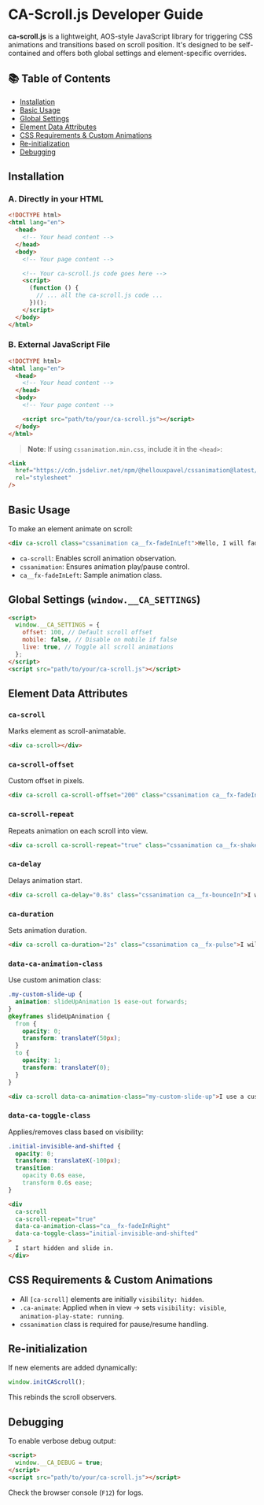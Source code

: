 # CA-Scroll.js Developer Guide

**ca-scroll.js** is a lightweight, AOS-style JavaScript library for triggering CSS animations and transitions based on scroll position. It's designed to be self-contained and offers both global settings and element-specific overrides.

## 📚 Table of Contents

- [Installation](#installation)
- [Basic Usage](#basic-usage)
- [Global Settings](#global-settings-windowca_settings)
- [Element Data Attributes](#element-data-attributes)
- [CSS Requirements & Custom Animations](#css-requirements--custom-animations)
- [Re-initialization](#re-initialization)
- [Debugging](#debugging)

## Installation

### A. Directly in your HTML

```html
<!DOCTYPE html>
<html lang="en">
  <head>
    <!-- Your head content -->
  </head>
  <body>
    <!-- Your page content -->

    <!-- Your ca-scroll.js code goes here -->
    <script>
      (function () {
        // ... all the ca-scroll.js code ...
      })();
    </script>
  </body>
</html>
```

### B. External JavaScript File

```html
<!DOCTYPE html>
<html lang="en">
  <head>
    <!-- Your head content -->
  </head>
  <body>
    <!-- Your page content -->

    <script src="path/to/your/ca-scroll.js"></script>
  </body>
</html>
```

> **Note**: If using `cssanimation.min.css`, include it in the `<head>`:

```html
<link
  href="https://cdn.jsdelivr.net/npm/@hellouxpavel/cssanimation@latest/dist/cssanimation.min.css"
  rel="stylesheet"
/>
```

## Basic Usage

To make an element animate on scroll:

```html
<div ca-scroll class="cssanimation ca__fx-fadeInLeft">Hello, I will fade in from the left!</div>
```

- `ca-scroll`: Enables scroll animation observation.
- `cssanimation`: Ensures animation play/pause control.
- `ca__fx-fadeInLeft`: Sample animation class.

## Global Settings (`window.__CA_SETTINGS`)

```html
<script>
  window.__CA_SETTINGS = {
    offset: 100, // Default scroll offset
    mobile: false, // Disable on mobile if false
    live: true, // Toggle all scroll animations
  };
</script>
<script src="path/to/your/ca-scroll.js"></script>
```

## Element Data Attributes

### `ca-scroll`

Marks element as scroll-animatable.

```html
<div ca-scroll></div>
```

### `ca-scroll-offset`

Custom offset in pixels.

```html
<div ca-scroll ca-scroll-offset="200" class="cssanimation ca__fx-fadeIn">Animates when 200px from bottom.</div>
```

### `ca-scroll-repeat`

Repeats animation on each scroll into view.

```html
<div ca-scroll ca-scroll-repeat="true" class="cssanimation ca__fx-shakeX">I will shake every time!</div>
```

### `ca-delay`

Delays animation start.

```html
<div ca-scroll ca-delay="0.8s" class="cssanimation ca__fx-bounceIn">I will bounce in after 0.8s.</div>
```

### `ca-duration`

Sets animation duration.

```html
<div ca-scroll ca-duration="2s" class="cssanimation ca__fx-pulse">I will pulse for 2 seconds.</div>
```

### `data-ca-animation-class`

Use custom animation class:

```css
.my-custom-slide-up {
  animation: slideUpAnimation 1s ease-out forwards;
}
@keyframes slideUpAnimation {
  from {
    opacity: 0;
    transform: translateY(50px);
  }
  to {
    opacity: 1;
    transform: translateY(0);
  }
}
```

```html
<div ca-scroll data-ca-animation-class="my-custom-slide-up">I use a custom animation.</div>
```

### `data-ca-toggle-class`

Applies/removes class based on visibility:

```css
.initial-invisible-and-shifted {
  opacity: 0;
  transform: translateX(-100px);
  transition:
    opacity 0.6s ease,
    transform 0.6s ease;
}
```

```html
<div
  ca-scroll
  ca-scroll-repeat="true"
  data-ca-animation-class="ca__fx-fadeInRight"
  data-ca-toggle-class="initial-invisible-and-shifted"
>
  I start hidden and slide in.
</div>
```

## CSS Requirements & Custom Animations

- All `[ca-scroll]` elements are initially `visibility: hidden`.
- `.ca-animate`: Applied when in view → sets `visibility: visible`, `animation-play-state: running`.
- `cssanimation` class is required for pause/resume handling.

## Re-initialization

If new elements are added dynamically:

```js
window.initCAScroll();
```

This rebinds the scroll observers.

## Debugging

To enable verbose debug output:

```html
<script>
  window.__CA_DEBUG = true;
</script>
<script src="path/to/your/ca-scroll.js"></script>
```

Check the browser console (`F12`) for logs.
